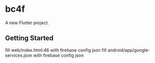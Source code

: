 # bc4f

A new Flutter project.

## Getting Started

fill web/index.html:46 with firebase config json
fill android/app/google-services.json with firebase config json
